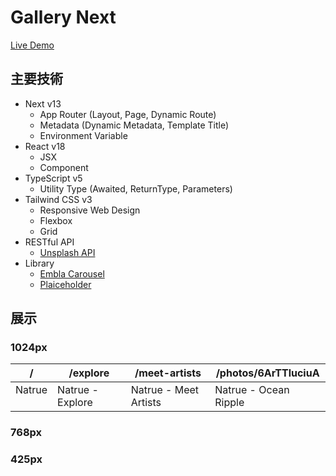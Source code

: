 # Gallery Next

[Live Demo](https://nepikn-gallery-next.vercel.app)

## 主要技術

- Next v13
  - App Router (Layout, Page, Dynamic Route)
  - Metadata (Dynamic Metadata, Template Title)
  - Environment Variable
- React v18
  - JSX
  - Component
- TypeScript v5
  - Utility Type (Awaited, ReturnType, Parameters)
- Tailwind CSS v3
  - Responsive Web Design
  - Flexbox
  - Grid
- RESTful API
  - [Unsplash API](https://unsplash.com/developers)
- Library
  - [Embla Carousel](https://www.embla-carousel.com)
  - [Plaiceholder](https://plaiceholder.co/docs)

## 展示

### 1024px

| /      | /explore         | /meet-artists         | /photos/6ArTTluciuA   |
| ------ | ---------------- | --------------------- | --------------------- |
| Natrue | Natrue - Explore | Natrue - Meet Artists | Natrue - Ocean Ripple |

### 768px

### 425px

<script>
  document.querySelectorAll("h3").forEach((h3, i) => {
    const width = h3.textContent?.match(/\d+/);

    if (i > 0) {
      h3.insertAdjacentHTML(
        "afterend",
        `<table>
        <tbody>
        </tbody>
      </table>`,
      );
    }

    h3.nextElementSibling?.querySelector("tbody")?.insertAdjacentHTML(
      "beforeend",
      `<tr>
      <td><img src="./snaps/${width}.jpg"></td>
      <td><img src="./snaps/${width}-explore.jpg"></td>
      <td><img src="./snaps/${width}-meet-artists.jpg"></td>
      <td><img src="./snaps/${width}-photos.jpg"></td>
    </tr>`,
    );
  });
</script>

<style>
  th, td {
    vertical-align: top;
  }
</style>
